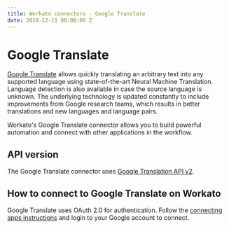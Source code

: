 ```yaml
---
title: Workato connectors - Google Translate
date: 2018-12-11 06:00:00 Z
---
```


# Google Translate
[Google Translate](https://cloud.google.com/translate/) allows quickly translating an arbitrary text into any supported language using state-of-the-art Neural Machine Translation. Language detection is also available in case the source language is unknown. The underlying technology is updated constantly to include improvements from Google research teams, which results in better translations and new languages and language pairs.

Workato's Google Translate connector allows you to build powerful automation and connect with other applications in the workflow.

## API version
The Google Translate connector uses [Google Translation API v2](https://cloud.google.com/translate/docs/reference/rest).

## How to connect to Google Translate on Workato
Google Translate uses OAuth 2.0 for authentication. Follow the [connecting apps instructions](https://docs.workato.com/connections.html) and login to your Google account to connect.
